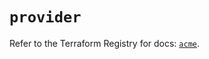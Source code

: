 # `provider`

Refer to the Terraform Registry for docs: [`acme`](https://registry.terraform.io/providers/vancluever/acme/2.34.0/docs).
